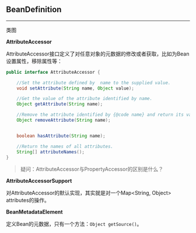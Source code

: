 ## BeanDefinition

---

类图

**AttributeAccessor**

AttributeAccessor接口定义了对任意对象的元数据的修改或者获取，比如为Bean设置属性，移除属性等：

```java
public interface AttributeAccessor {

    //Set the attribute defined by  name to the supplied value.
    void setAttribute(String name, Object value);

    //Get the value of the attribute identified by name.
    Object getAttribute(String name);

    //Remove the attribute identified by {@code name} and return its value.
    Object removeAttribute(String name);


    boolean hasAttribute(String name);

    //Return the names of all attributes.
    String[] attributeNames();
}
```

> 疑问：AttributeAccessor与PropertyAccessor的区别是什么？

**AttributeAccessorSupport**

 对AttributeAccessor的默认实现，其实就是对一个Map&lt;String, Object&gt; attributes的操作。

**BeanMetadataElement**

定义Bean的元数据，只有一个方法：`Object getSource()`。



